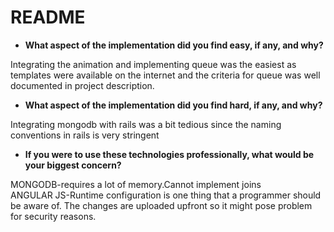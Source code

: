 <h1>README</h1>
<b><ul><li>What aspect of the implementation did you find easy, if any, and why?</li></ul></b>
Integrating the animation and implementing queue was the easiest as templates were available on the internet and the criteria for queue was well documented in project description.<br>
<b><ul><li>What aspect of the implementation did you find hard, if any, and why?</li></ul></b>
Integrating mongodb with rails was a bit tedious since the naming conventions in rails is very stringent<br>
<b><ul><li>If you were to use these technologies professionally, what would be your biggest
concern?</li></ul></b>
MONGODB-requires a lot of memory.Cannot implement joins<br>
ANGULAR JS-Runtime configuration is one thing that a programmer should be aware of. The changes are uploaded upfront so it might pose problem for security reasons.
